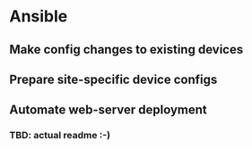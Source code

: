 # Ansible

## Make config changes to existing devices

## Prepare site-specific device configs

## Automate web-server deployment

### TBD: actual readme :-)


